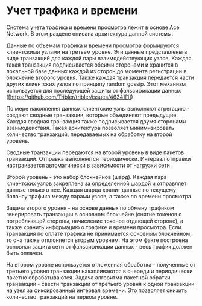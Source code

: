 # Учет трафика и времени

Система учета трафика и времени просмотра лежит в основе Ace Network.
В этом разделе описана архитектура данной системы.

Данные по объемам трафика и времени просмотра формируются клиентскими узлами на третьем уровне.
Эти данные представлены в виде транзакций для каждой пары взаимодействующих узлов.
Каждая такая транзакция подписывается обеими сторонами и хранится в локальной базе данных каждой из сторон до момента регистрации в блокчейне второго уровня. Также каждая транзакция передается части других клиентских узлов по принципу random gossip. Этот механизм используется для последующей защиты от фальсификации данных ([https://github.com/Tribler/tribler/issues/4634][1])

По мере накопления данных клиентские узлы выполняют агрегацию - создают сводные транзакции, которые объединяют предыдущие.
Каждая сводная транзакция также подписывается двумя сторонами взаимодействия. Такая архитектура позволяет минимизировать количество транзакций, передаваемых на обработку на второй уровень.

Сводные транзакции передаются на второй уровень в виде пакетов транзакций.
Отправка выполняется периодически.
Интервал отправки настраивается автоматически в зависимости от нагрузки сети .

Второй уровень - это набор блокчейнов (шард).
Каждая пара клиентских узлов закреплена за определенной шардой и отправляет данные только в нее.
Каждая шарда хранит данные по текущему балансу трафика между парами узлов, а также по времени просмотра.

Задача второго уровня - на основе данных по обмену трафиком генерировать транзакции в основном блокчейне (снятие токенов с потребляющей стороны, начисление токенов отдающей стороне), а также хранить информацию о трафике и времени просмотра. Если транзакция по оплате трафика не принимается основным блокчейном, то она также отклоняется вторым уровнем. На этом факте построена основная защита сети от фальсификации данных - весь трафик должен быть оплачен.

На втором уровне используется отложенная обработка - полученные от третьего уровня транзакции накапливаются в очереди и периодически пакетно обрабатываются. Задача алгоритма пакетной обратки транзакций - свести транзакции от третьего уровня к одной транзакции на узел за фиксированный интервал времени. Это позволяет снизить количество транзакций на первом уровне.

[1]: https://github.com/Tribler/tribler/issues/4634